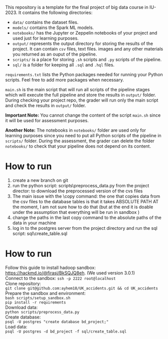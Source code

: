 This repository is a template for the final project of big data course in IU-2023. It contains the following directories:

- `data/` contains the dataset files.
- `models/` contains the Spark ML models.
- `notebooks/` has the Jupyter or Zeppelin notebooks of your project and used just for learning purposes.
- `output/` represents the output directory for storing the results of the project. It can contain `csv` files, text files. images and any other materials you returned as an ouput of the pipeline.
- `scripts/` is a place for storing `.sh` scripts and `.py` scripts of the pipeline.
- `sql/` is a folder for keeping all `.sql` and `.hql` files.

`requirements.txt` lists the Python packages needed for running your Python scripts. Feel free to add more packages when necessary.

`main.sh` is the main script that will run all scripts of the pipeline stages which will execute the full pipeline and store the results in `output/` folder. During checking your project repo, the grader will run only the main script and check the results in `output/` folder.

**Important Note:** You cannot change the content of the script `main.sh` since it will be used for assessment purposes.

**Another Note:** The notebooks in `notebooks/` folder are used only for learning purposes since you need to put all Python scripts of the pipeline in `scripts/` folder. During the assessment, the grader can delete the folder `notebooks/` to check that your pipeline does not depend on its content.



# How to run

1. create a new branch on git
2. run the python script: scripts\preprocess_data.py from the project director: to download the preprocessed version of the cvs files
3. The main issue with the \copy command: the one that copies data from the csv files to the database tables is that it takes ABSOLUTE PATH
AT the moment, I am not sure how to do that (but at the end it is doable under the assumption that everything will be run in sandbox )
4. change the paths in the last copy command to the absolute paths of the data in your machine 
5. log in to the postgres server from the project directory and run the sql script: sql\create_table.sql

# How to run
Follow this guide to install hadoop sandbox: https://hackmd.io/@firasj/BkSQJQ8eh. (We used version 3.0.1)  
Connect to the sandbox: `ssh -p 2222 root@localhost`  
Clone repository:  
`git clone git@github.com:ayhem18/UK_accidents.git && cd UK_accidents`  
Prepare the sandbox and environment:  
`bash scripts/setup_sandbox.sh`  
`pip install -r requirements`  
Download data:  
`python scripts/preprocess_data.py`  
Create database:  
`psql -U postgres "create database bd_project;"`  
Load data:  
`psql -U postgres -d bd_project -f sql/create_table.sql` 
